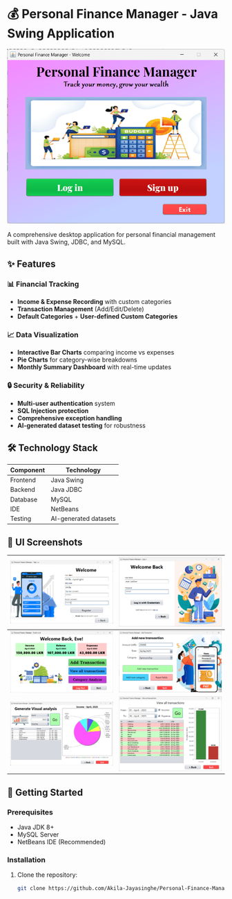 # 💰 Personal Finance Manager - Java Swing Application

![Application Screenshot](https://github.com/Akila-Jayasinghe/Personal-Finance-Manager/blob/main/Interfaces%20-%20JPEG/UI_01%20-%20Welcom.png)

A comprehensive desktop application for personal financial management built with Java Swing, JDBC, and MySQL.

## ✨ Features

### 📊 Financial Tracking
- **Income & Expense Recording** with custom categories
- **Transaction Management** (Add/Edit/Delete)
- **Default Categories** + **User-defined Custom Categories**

### 📈 Data Visualization
- **Interactive Bar Charts** comparing income vs expenses
- **Pie Charts** for category-wise breakdowns
- **Monthly Summary Dashboard** with real-time updates

### 🔒 Security & Reliability
- **Multi-user authentication** system
- **SQL Injection protection**
- **Comprehensive exception handling**
- **AI-generated dataset testing** for robustness

## 🛠 Technology Stack

| Component       | Technology |
|-----------------|------------|
| Frontend        | Java Swing |
| Backend         | Java JDBC  |
| Database        | MySQL      |
| IDE             | NetBeans   |
| Testing         | AI-generated datasets |

## 📸 UI Screenshots

| ![Registration screen](https://github.com/Akila-Jayasinghe/Personal-Finance-Manager/blob/main/Interfaces%20-%20JPEG/UI_02%20-%20Registration.png) | ![Login Screen](https://github.com/Akila-Jayasinghe/Personal-Finance-Manager/blob/main/Interfaces%20-%20JPEG/UI_03%20-%20login.png) |
|----------------------------------------------------------------|-------------------------------------------------------------|
| ![Dashboard](https://github.com/Akila-Jayasinghe/Personal-Finance-Manager/blob/main/Interfaces%20-%20JPEG/UI_04%20-%20dashboard.png)   | ![Add Transactions](https://github.com/Akila-Jayasinghe/Personal-Finance-Manager/blob/main/Interfaces%20-%20JPEG/UI_06%20-%20add_transactions.png) |
| ![Category Analysis](https://github.com/Akila-Jayasinghe/Personal-Finance-Manager/blob/main/Interfaces%20-%20JPEG/UI_08%20-%20category_analyze.png) | ![All Transaction](https://github.com/Akila-Jayasinghe/Personal-Finance-Manager/blob/main/Interfaces%20-%20JPEG/UI_07%20-%20view_all_transactions.png) |

## 🚀 Getting Started

### Prerequisites
- Java JDK 8+
- MySQL Server
- NetBeans IDE (Recommended)

### Installation
1. Clone the repository:
   ```bash
   git clone https://github.com/Akila-Jayasinghe/Personal-Finance-Manager.git

